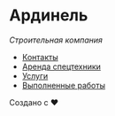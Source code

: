# Ардинель

_Строительная компания_

- [Контакты](https://iserejatoje.github.io/ardinel/contacts.html)
- [Аренда спецтехники](https://iserejatoje.github.io/ardinel/rent.html)
- [Услуги](https://iserejatoje.github.io/ardinel/services.html)
- [Выполненные работы](https://iserejatoje.github.io/ardinel/projects.html)

Создано с ❤